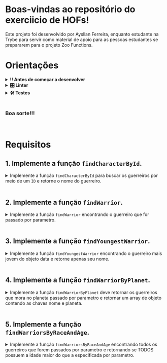 # Boas-vindas ao repositório do exerciicio de HOFs!
Este projeto foi desenvolvido por Aysllan Ferreira, enquanto estudante na Trybe para servir como material de apoio para as pessoas estudantes se prepararem para o projeto Zoo Functions.

# Orientações
	
<details>
<summary><strong>‼ Antes de começar a desenvolver</strong></summary><br />

1. Clone o repositório

	*  Use o comando: `git@github.com:aysllanferreira/aulao-turma-27-hofs.git`

* Entre na pasta do repositório que você acabou de clonar:

	*  `cd aulao-turma-27-hofs`

2. Instale as dependências

	* Para isso, use o seguinte comando: `npm install`

3. Não é necessário criar sua branch. 

	* Todo projeto deve ser realizado no seu PC, não necessitando assim fazer o git push para o remoto.
	
</details>

<details>
<summary><strong>🎛 Linter</strong></summary><br />

Para simular um ambiente real de projeto, nós usaremos o [ESLint](https://eslint.org/) para fazer a análise do código.

Para identificar os erros localmente, use no seu terminal o comando:

```bash
npm run lint
```
Você pode também instalar o plugin do `ESLint` no `VSCode`. Para isso, basta fazer o download do [plugin `ESLint`](https://marketplace.visualstudio.com/items?itemName=dbaeumer.vscode-eslint) e instalá-lo.
	
</details>

<details>
<summary><strong>🛠 Testes</strong></summary><br />

Para os testes serem realizados com exito, certifique-se que a versão do seu node seja de fato a versão 16.

```bash
node -v
```

Caso você esteja utilizando outra versão, você pode usar este comando para alterar sua versão para 16.

```bash
nvm use 16
```

Todos os requisitos serão testados pelo Jest. Para rodar todos os testes, basta rodar no terminal o comando.

```bash
npm test
```
Caso queira testar apenas uma função rode o comando abaixo:

```bash
npm test tests/nome-do-arquivo
```


Por exemplo:

```bash
npm test tests/ex01.spec.js
```

</details>

<br>

### Boa sorte!!!
<br>

# Requisitos

## 1. Implemente a função `findCharacterById`.

<details>
  <summary>
  Implemente a função <code>findCharacterById</code> para buscar os guerreiros por meio de um <code>ID</code> e retorne o nome do guerreiro.
  </summary> <br />

- Encontre o personagem com ID passado por parametro e retorne o nome dele neste formato

```bash
'O nome do personagem é Goku'
```

- Faça com que a função possa receber vários parametros.

- Se o parametro não for passado, retorne um array vazio.

**O que será testado:**

- A função `findCharacterById`, caso não receba nenhum parâmetro, deve retornar um array vazio;

- A função `findCharacterById`, caso receba como parâmetro um único `ID`, deve retornar o nome do guerreiro com o formato especificado.

- A função `findCharacterById`, caso receba mais de um `ID`, deve retornar o nome do guerreiro com o formato especificado referentes aos `IDs`.

</details><br>

## 2. Implemente a função `findWarrior`.
<details>
<summary>Implemente a função <code>findWarrior</code> encontrando o guerreiro que for passado por parametro. </summary><br>

- Encontre um guerreiro passado por parametro.
- Esse guerreiro deve ser encontrado por ID ou Nome.
- Se nao houver nenhum guerreiro com esse nome ou ID, retorne:
```bash
'Nenhum guerreiro encontrado'
```
- Retorne somente o nome do guerreiro.

**O que será testado:**
- A função `findWarrior`, deve ser capaz de encontrar um guerreiro especifico passando por parametro seu ID ou seu Nome.

- A função `findWarrior`, caso não receba parametros ou não encontre o guerreiro, deve retornar 'Nenhum guerreiro encontrado'.

</details><br>

## 3. Implemente a função `findYoungestWarrior`.
<details>
<summary>Implemente a função <code>findYoungestWarrior</code> encontrando o guerreiro mais jovem do objeto data e retorne apenas seu nome. </summary><br>

- Encontre o guerreiro mais jovem e retorne apenas seu nome.

**O que será testado:**

- A função `findYoungestWarrior`, deve retornar o nome do guerreiro mais jovem.

</details><br>

## 4. Implemente a função `findWarriorByPlanet`.
<details>
<summary>Implemente a função <code>findWarriorByPlanet</code> deve retornar os guerreiros que mora no planeta passado por parametro e retornar um array de objeto contendo as chaves nome e planeta. </summary><br>

- O parametro sera o planeta de nascimento do guerreiro.
Se nao houver nenhum guerreiro com esse planeta, retorne:
```bash
'Nenhum guerreiro encontrado'
```
- Retorne um objeto com o nome do guerreiro e o planeta dele.
O retorno deve ser um array de objeto no formato abaixo:
```bash
[{nome: 'Goku', planeta: 'Planeta Vegeta'}, {nome: 'Vegeta', planeta: 'Planeta Vegeta'}]
```

**O que será testado:**

- A função `findWarriorByPlanet`, caso não receba parametros deve retornar 'Nenhum guerreiro encontrado'.
- A função `findWarriorByPlanet`, caso receba um guerreiro invalido deve retornar 'Nenhum guerreiro encontrado'.
- A função `findWarriorByPlanet`, deve retornar um array de objetos que contenha as chaves nome e planeta.


</details><br>

## 5. Implemente a função `findWarriorsByRaceAndAge`.
<details>
<summary>Implemente a função <code>findWarriorsByRaceAndAge</code> encontrando todos os guerreiros que forem passados por parametro e retornando se TODOS possuem a idade maior do que a especificada por parametro.</summary><br>

- O primeiro parametro é uma raca de guerreiros.
- O segundo parametro é uma idade.

- Se nao for passado parametros, retorne um objeto vazio.
- Se o guerreiro nao for encontrado, retorne:
```bash
'Guerreiro não encontrado!'
```
- Se a idade for um numero negativo ou string, retorne:
```bash
'Idade invalida!'
```

- Encontre todos os guerreiros da raça passada por parametro.
- Verifique se TODOS os guerreiros tem a idade maior do que a idade passada.
- O valor retornado deve ser booleano.

**O que será testado:**

- A função `findWarriorsByRaceAndAge`, caso não receba nenhum parametro deve retornar um objeto vazio.

- A função `findWarriorsByRaceAndAge`, caso não encontre a raça passada por parametro, deve retornar 'Guerreiro não encontrado!'.

- A função `findWarriorsByRaceAndAge`, caso a idade for um numero negativo ou string, retorne Idade invalida!'

- A função `findWarriorsByRaceAndAge`, deve encontrar todos os guerreiros da raça passada por parametro e verificar se TODOS eles tem a idade maior ou igual ao parametro idade. O retorno deve ser um booleano.

</details>